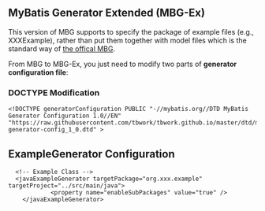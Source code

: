 ## MyBatis Generator Extended (MBG-Ex)

This version of MBG supports to specify the package of example files (e.g., XXXExample), rather than put them together with model files which is the standard way of [the offical MBG](https://github.com/mybatis/generator).

From MBG to MBG-Ex, you just need to modify two parts of **generator configuration file**:

### DOCTYPE Modification

```
<!DOCTYPE generatorConfiguration PUBLIC "-//mybatis.org//DTD MyBatis Generator Configuration 1.0//EN" "https://raw.githubusercontent.com/tbwork/tbwork.github.io/master/dtd/mybatis-generator-config_1_0.dtd" >
```

## ExampleGenerator Configuration

```
  <!-- Example Class -->
  <javaExampleGenerator targetPackage="org.xxx.example" targetProject="../src/main/java">
			<property name="enableSubPackages" value="true" />
	</javaExampleGenerator>
```
